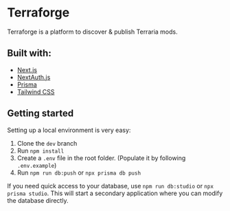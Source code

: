 # Terraforge

Terraforge is a platform to discover & publish Terraria mods.

## Built with:
- [Next.js](https://nextjs.org)
- [NextAuth.js](https://next-auth.js.org)
- [Prisma](https://prisma.io)
- [Tailwind CSS](https://tailwindcss.com)

## Getting started

Setting up a local environment is very easy:

1. Clone the `dev` branch
2. Run `npm install`
3. Create a `.env` file in the root folder. (Populate it by following `.env.example`)
4. Run `npm run db:push` or `npx prisma db push`

If you need quick access to your database, use `npm run db:studio` or `npx prisma studio`. This will start a secondary application where you can modify the database directly.
